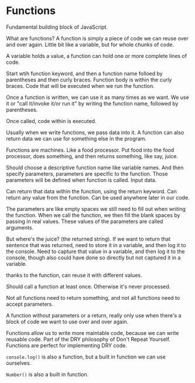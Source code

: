 # Functions

Fundamental building block of JavaScript.

What are functions? A function is simply a piece of code we can reuse over and over again. Little bit like a variable, but for whole chunks of code.

A variable holds a value, a function can hold one or more complete lines of code.

Start wtih function keyword, and then a function name folloed by parentheses and then curly braces.
Function body is within the curly braces. Code that will be executed when we run the function.

Once a function is written, we can use it as many times as we want. We use it or "call it/invoke it/or run it" by writing the function name, followed by parentheses.

Once called, code within is executed.

Usually when we write functions, we pass data into it. A function can also return data we can use for something else in the program.

Functions are machines. Like a food processor. Put food into the food processor, does something, and then returns something, like say, juice.

Should choose a descriptive function name like variable names. And then specify parameters, parameters are specific to the function. Those parameters will be defined when function is called. Input data.

Can return that data within the function, using the return keyword. Can return any value from the function. Can be used anywhere later in our code.

The parameters are like empty spaces we still need to fill out when writing the function. When we call the function, we then fill the blank spaces by passing in real values. These values of the parameters are called arguments.

But where's the juice? (the returned string). If we want to return that sentence that was returned, need to store it in a variable, and then log it to the console. Need to capture that value in a variable, and then log it to the console, though also could have done so directly but not captured it in a variable.

thanks to the function, can reuse it with different values.

Should call a function at least once. Otherwise it's never processed.

Not all functions need to return something, and not all functions need to accept parameters.

A function without parameters or a return, really only use when there's a block of code we want to use over and over again.

Functions allow us to write more maintable code, because we can write reusable code. Part of the DRY philosophy of Don't Repeat Yourself. Functions are perfect for implementing DRY code.

`console.log()` is also a function, but a built in function we can use ourselves.

`Number()` is also a built in function.
